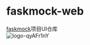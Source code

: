 # faskmock-web
[faskmock](https://github.com/hangter-lt/fastmock)项目UI仓库  
![logo-qyAFr1nY](https://github.com/hangter-lt/fastmock-web/assets/106428907/6e4206e6-a070-4c55-8a8d-37cf642a079a)
